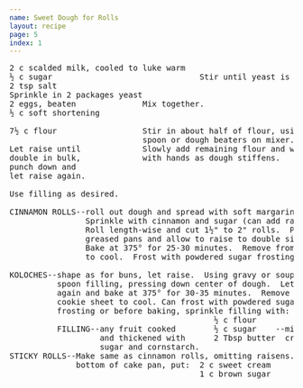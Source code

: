 ```yaml
---
name: Sweet Dough for Rolls
layout: recipe
page: 5
index: 1
---
```


<pre>
2 c scalded milk, cooled to luke warm
½ c sugar                               Stir until yeast is dissolved
2 tsp salt
Sprinkle in 2 packages yeast
2 eggs, beaten              Mix together.
½ c soft shortening

7½ c flour                  Stir in about half of flour, using
                            spoon or dough beaters on mixer.
Let raise until             Slowly add remaining flour and work
double in bulk,             with hands as dough stiffens.
punch down and
let raise again.

Use filling as desired.

CINNAMON ROLLS--roll out dough and spread with soft margarine.
                Sprinkle with cinnamon and sugar (can add raisens)
                Roll length-wise and cut 1½" to 2" rolls.  Put in
                greased pans and allow to raise to double size.
                Bake at 375° for 25-30 minutes.  Remove from pan
                to cool.  Frost with powdered sugar frosting.

KOLOCHES--shape as for buns, let raise.  Using gravy or soup ladle,
          spoon filling, pressing down center of dough.  Let raise
          again and bake at 375° for 30-35 minutes.  Remove from
          cookie sheet to cool. Can frost with powdered sugar
          frosting or before baking, sprinkle filling with:
                                           ½ c flour
          FILLING--any fruit cooked        ½ c sugar    --mix til
                   and thickened with      2 Tbsp butter  crumbly.
                   sugar and cornstarch.
STICKY ROLLS--Make same as cinnamon rolls, omitting raisens.  In
              bottom of cake pan, put:  2 c sweet cream
                                        1 c brown sugar
</pre>
